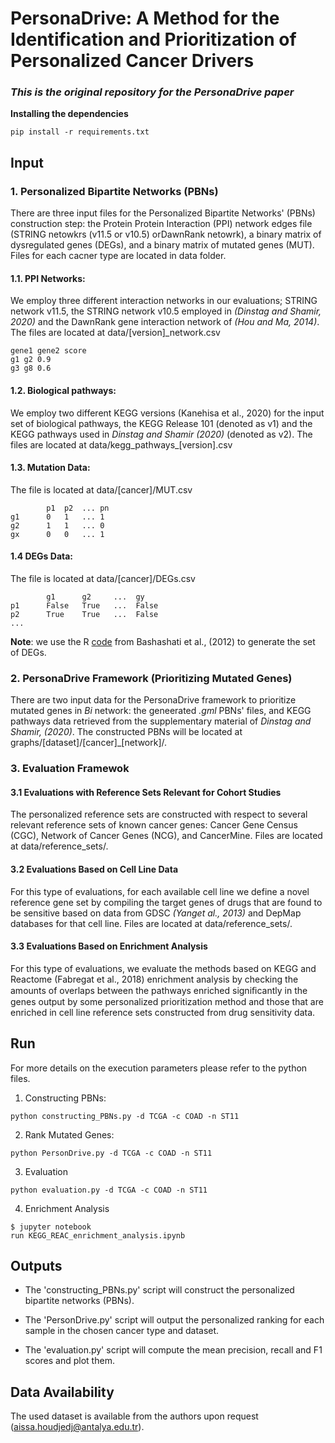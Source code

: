 # PersonaDrive: A Method for the Identification and Prioritization of Personalized Cancer Drivers
### _This is the original repository for the PersonaDrive paper_

**Installing the dependencies**
```
pip install -r requirements.txt
```

## **Input**

### 1. Personalized Bipartite Networks (PBNs)

There are three input files for the Personalized Bipartite Networks' (PBNs) construction step: the Protein Protein Interaction (PPI) network edges file (STRING netowkrs (v11.5 or v10.5) orDawnRank netowrk), a binary matrix of dysregulated genes (DEGs), and a binary matrix of mutated genes (MUT). Files for each cacner type are located in data folder.

#### 1.1. PPI Networks:
We employ three different interaction networks in our evaluations; STRING network v11.5, the STRING network v10.5 employed in
_(Dinstag and Shamir, 2020)_  and the DawnRank gene interaction network of _(Hou  and  Ma,  2014)_.
The files are located at data/[version]_network.csv

```
gene1 gene2 score
g1 g2 0.9
g3 g8 0.6
```
#### 1.2. Biological pathways:
We employ two different KEGG versions (Kanehisa et al., 2020) for the input set
of biological pathways, the KEGG Release 101 (denoted as v1) and the KEGG pathways used in _Dinstag and Shamir (2020)_ (denoted as v2).
The files are located at data/kegg_pathways_[version].csv

#### 1.3. Mutation Data:

The file is located at data/[cancer]/MUT.csv
```
        p1  p2  ... pn
g1      0   1   ... 1
g2      1   1   ... 0
gx      0   0   ... 1
```
#### 1.4 DEGs Data:

The file is located at data/[cancer]/DEGs.csv
```
        g1      g2     ...  gy
p1      False   True   ...  False
p2      True    True   ...  False
...
```
**Note**: we use the R [code](https://github.com/shahcompbio/drivernet/blob/master/R/getPatientOutlierMatrix.R) from Bashashati et al., (2012) to generate the set of DEGs.

### 2. PersonaDrive Framework (Prioritizing Mutated Genes)
There are two input data for the PersonaDrive framework to prioritize mutated genes in _Bi_ network: the geneerated _.gml_ PBNs' files, and KEGG pathways data retrieved from the supplementary material of _Dinstag and Shamir, (2020)_. The constructed PBNs will be located at graphs/[dataset]/[cancer]_[network]/.

### 3. Evaluation Framewok
#### 3.1 Evaluations with Reference Sets Relevant for Cohort Studies
The personalized reference sets are constructed with respect to several relevant reference sets of known cancer genes: Cancer Gene Census (CGC), Network of Cancer Genes (NCG), and CancerMine. Files are located at data/reference_sets/.

#### 3.2 Evaluations Based on Cell Line Data
For this type of evaluations, for each available cell line we define a novel reference gene set by compiling the target genes of drugs that are found to be sensitive based on data from GDSC _(Yanget al., 2013)_ and DepMap databases for that cell line. Files are located at data/reference_sets/.

#### 3.3 Evaluations Based on Enrichment Analysis
For this type of evaluations, we evaluate the methods based on KEGG and Reactome (Fabregat et al., 2018) enrichment analysis by checking the amounts of overlaps between the pathways enriched signiﬁcantly in the genes output by some personalized prioritization method and those that are enriched in cell line reference sets constructed from drug sensitivity data.
## **Run**

For more details on the execution parameters please refer to the python files.

1. Constructing PBNs:

```
python constructing_PBNs.py -d TCGA -c COAD -n ST11
```

2. Rank Mutated Genes:

```
python PersonDrive.py -d TCGA -c COAD -n ST11
```

3. Evaluation

```
python evaluation.py -d TCGA -c COAD -n ST11
```
4. Enrichment Analysis
```
$ jupyter notebook
run KEGG_REAC_enrichment_analysis.ipynb
```


## **Outputs**
- The 'constructing_PBNs.py' script will construct the personalized bipartite networks (PBNs).

- The 'PersonDrive.py' script will output the personalized ranking for each sample in the chosen cancer type and dataset.  

- The 'evaluation.py' script will compute the mean precision, recall and F1 scores and plot them.

## **Data Availability**
The used dataset is available from the authors upon request (aissa.houdjedj@antalya.edu.tr).
